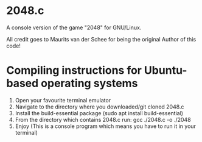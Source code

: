 # 2048.c
A console version of the game "2048" for GNU/Linux. 

All credit goes to Maurits van der Schee for being the original Author of this code!

# Compiling instructions for Ubuntu-based operating systems
1. Open your favourite terminal emulator
2. Navigate to the directory where you downloaded/git cloned 2048.c
3. Install the build-essential package (sudo apt install build-essential)
4. From the directory which contains 2048.c run: gcc ./2048.c -o ./2048
5. Enjoy (This is a console program which means you have to run it in your terminal)
